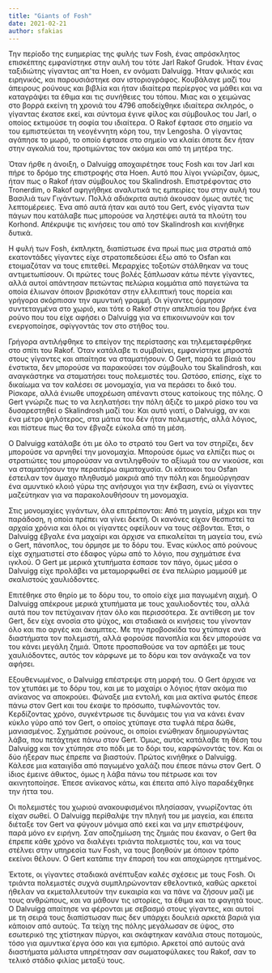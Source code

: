 ```yaml
---
title: "Giants of Fosh"
date: 2021-02-21
author: sfakias
---
```


Την περίοδο της ευημερίας της φυλής των Fosh, ένας απρόσκλητος επισκέπτης εμφανίστηκε στην αυλή του τότε Jarl Rakof Grudok. Ήταν ένας ταξιδιώτης γίγαντας απ'τα Hoen, εν ονόματι Dalvuigg. Ήταν φιλικός και ειρηνικός, και παρουσιάστηκε σαν ιστοριογράφος. Κουβάλαγε μαζί του άπειρους ρούνους και βιβλία και ήταν ιδιαίτερα περίεργος να μάθει και να καταγράψει τα έθιμα και τις συνήθειες του τόπου. Μιας και ο χειμώνας στο βορρά εκείνη τη χρονιά του 4796 αποδείχθηκε ιδιαίτερα σκληρός, ο γίγαντας έκατσε εκεί, και σύντομα έγινε φίλος και σύμβουλος του Jarl, ο οποίος εκτιμούσε τη σοφία του ιδιαίτερα. O Rakof έφτασε στο σημείο να του εμπιστεύεται τη νεογέννητη κόρη του, την Lengosha. Ο γίγαντας αγάπησε το μωρό, το οποίο έφτασε στο σημείο να κλαίει όποτε δεν ήταν στην αγκαλιά του, προτιμώντας τον ακόμα και από τη μητέρα της.

Όταν ήρθε η άνοιξη, ο Dalvuigg αποχαιρέτησε τους Fosh και τον Jarl και πήρε το δρόμο της επιστροφής στα Hoen. Αυτό που λίγοι γνώριζαν, όμως, ήταν πως ο Rakof ήταν σύμβουλος του Skalindrosh. Επιστρέφοντας στο Tronerdim, o Rakof αφηγήθηκε αναλυτικά τις εμπειρίες του στην αυλή του Βασιλιά των Γιγάντων. Πολλά αδιάκριτα αυτιά άκουσαν όμως αυτές τις λεπτομέρειες. Ένα από αυτά ήταν και αυτό του Gert, ενός γίγαντα των πάγων που κατάλαβε πως μπορούσε να ληστέψει αυτά τα πλούτη του Korhond. Απέκρυψε τις κινήσεις του από τον Skalindrosh και κινήθηκε δυτικά.  

Η φυλή των Fosh, έκπληκτη, διαπίστωσε ένα πρωί πως μια στρατιά από εκατοντάδες γίγαντες είχε στρατοπεδεύσει έξω από το Osfan και ετοιμαζόταν να τους επιτεθεί. Μεραρχίες τοξοτών στάλθηκαν να τους αντιμετωπίσουν. Οι πρώτες τους βολές ξάπλωσαν κάτω πέντε γίγαντες, αλλά αυτοί απάντησαν πετώντας πελώρια κομμάτια από παγετώνα τα οποία έλιωναν όποιον βρισκόταν στην ελλειπτική τους πορεία και γρήγορα σκόρπισαν την αμυντική γραμμή. Οι γίγαντες όρμησαν συντεταγμένα στο χωριό, και τότε ο Rakof στην απελπισία του βρήκε ένα ρούνο που του είχε αφήσει ο Dalvuigg για να επικοινωνούν και τον ενεργοποίησε, σφίγγοντάς τον στο στήθος του.

Γρήγορα αντιλήφθηκε το επείγον της περίστασης και τηλεμεταφέρθηκε στο σπίτι του Rakof. Όταν κατάλαβε τι συμβαίνει, εμφανίστηκε μπροστά στους γίγαντες και απαίτησε να σταματήσουν. Ο Gert, παρά τα βίαιά του ένστικτα, δεν μπορούσε να παρακούσει τον σύμβουλο του Skalindrosh, και αναγκάστηκε να σταματήσει τους πολεμιστές του. Ωστόσο, επίσης, είχε το δικαίωμα να τον καλέσει σε μονομαχία, για να περάσει το δικό του. Ρίσκαρε, αλλά ένιωθε υποχρέωση απέναντι στους κατοίκους της πόλης. Ο Gert γνώριζε πως το να λεηλατήσει την πόλη άξιζε το μικρό ρίσκο του να δυσαρεστηθεί ο Skalindrosh μαζί του: Και αυτό γιατί, ο Dalvuigg, αν και ένα μέτρο ψηλότερος, στα μάτια του δέν ήταν πολεμιστής, αλλά λόγιος, και πίστευε πως θα τον έβγαζε εύκολα από τη μέση.

Ο Dalvuigg κατάλαβε ότι με όλο το στρατό του Gert να τον στηρίζει, δεν μπορούσε να αρνηθεί την μονομαχία. Μπορούσε όμως να ελπίζει πως οι στρατιώτες του μπορούσαν να αντιληφθούν το αξίωμά του αν νικούσε, και να σταματήσουν την περαιτέρω αιματοχυσία. Οι κάτοικοι του Osfan έστειλαν τον άμαχο πληθυσμό μακριά από την πόλη και δημιούργησαν ένα αμυντικό κλοιό γύρω της ανήσυχοι για την έκβαση, ενώ οι γίγαντες μαζεύτηκαν για να παρακολουθήσουν τη μονομαχία.

Στις μονομαχίες γιγάντων, όλα επιτρέπονται: Από τη μαγεία, μέχρι και την παράδοση, η οποία πρέπει να γίνει δεκτή. Οι κανόνες είχαν θεσπιστεί τα αρχαία χρόνια και όλοι οι γίγαντες οφείλουν να τους σέβονται. Έτσι, ο Dalvuigg έβγαλε ένα μαχαίρι και άρχισε να επικαλείται τη μαγεία του, ενώ ο Gert, πάνοπλος, του όρμησε με το δόρυ του. Ένας κύκλος από ρούνους είχε σχηματιστεί στο έδαφος γύρω από το λόγιο, που σχημάτισε ένα ιγκλού. Ο Gert με μερικά χτυπήματα έσπασε τον πάγο, όμως μέσα ο Dalvuigg είχε προλάβει να μεταμορφωθεί σε ένα πελώριο μαμμούθ με σκαλιστούς χαυλιόδοντες.

Επιτέθηκε στο θηρίο με το δόρυ του, το οποίο είχε μια παγωμένη αιχμή. Ο Dalvuigg απέκρουε μερικά χτυπήματα με τους χαυλιοδοντές του, αλλά αυτά που τον πετύχαιναν ήταν όλο και περισσότερα. Σε αντίθεση με τον Gert, δεν είχε ανοσία στο ψύχος, και σταδιακά οι κινήσεις του γίνονταν όλο και πιο αργές και άκαμπτες. Με την προβοσκίδα του χτύπαγε ανά διαστήματα τον πολεμιστή, αλλά φορούσε πανοπλία και δεν μπορούσε να του κάνει μεγάλη ζημιά. Όποτε προσπαθούσε να τον αρπάξει με τους χαυλιόδοντες, αυτός τον κάρφωνε με το δόρυ και τον ανάγκαζε να τον αφήσει.  

Εξουθενωμένος, o Dalvuigg επέστρεψε στη μορφή του. Ο Gert άρχισε να τον χτυπάει με το δόρυ του, και με το μαχαίρι ο λόγιος ήταν ακόμα πιο ανίκανος να αποκρούει. Φώναξε μια εντολή, και μια ακτίνα φωτός έπεσε πάνω στον Gert και του έκαψε το πρόσωπο, τυφλώνοντάς τον. Κερδίζοντας χρόνο, συγκέντρωσε τις δυνάμεις του για να κάνει έναν κύκλο γύρο από τον Gert, ο οποίος χτύπαγε στα τυφλά πέρα δώθε, μανιασμένος. Σχημάτισε ρούνους, οι οποίοι ενώθηκαν δημιουργώντας λάβα, που πετάχτηκε πάνω στον Gert. Όμως, αυτός κατάλαβε τη θέση του Dalvuigg και τον χτύπησε στο πόδι με το δόρι του, καρφώνοντάς τον. Και οι δύο ήξεραν πως έπρεπε να βιαστούν. Πρώτος κινήθηκε ο Dalvuigg. Κάλεσε μια καταιγίδα από παγωμένο χαλάζι που έπεσε πάνω στον Gert. O ίδιος έμεινε άθικτος, όμως η λάβα πάνω του πέτρωσε και τον ακινητοποίησε. Έπεσε ανίκανος κάτω, και έπειτα από λίγο παραδέχθηκε την ήττα του. 

Οι πολεμιστές του χωριού ανακουφισμένοι πλησίασαν, γνωρίζοντας ότι είχαν σωθεί. Ο Dalvuigg περίθαλψε την πληγή του με μαγεία, και έπειτα διέταξε τον Gert να φύγουν μόνιμα από εκεί και να μην επιστρέψουν, παρά μόνο εν ειρήνη. Σαν αποζημίωση της ζημιάς που έκαναν, ο Gert θα έπρεπε κάθε χρόνο να διαλέγει τριάντα πολεμιστές του, και να τους στέλνει στην υπηρεσία των Fosh, να τους βοηθούν με όποιον τρόπο εκείνοι θέλουν. Ο Gert κατάπιε την έπαρσή του και αποχώρησε ηττημένος.

Έκτοτε, οι γίγαντες σταδιακά ανέπτυξαν καλές σχέσεις με τους Fosh. Οι τριάντα πολεμιστές συχνά συμπληρώνονταν εθελοντικά, καθώς αρκετοί ήθελαν να εκμεταλλευτούν την ευκαιρία και να πάνε να ζήσουν μαζί με τους ανθρώπους, και να μάθουν τις ιστορίες, τα έθιμα και τα φαγητά τους. Ο Dalvuigg απαίτησε να φέρονται με σεβασμό στους γίγαντες, και αυτοί με τη σειρά τους διαπίστωσαν πως δεν υπάρχει δουλειά αρκετά βαριά για κάποιον από αυτούς. Τα τείχη της πόλης μεγάλωσαν σε ύψος, στο εσωτερικό της χτίστηκαν πύργοι, και σκάφτηκαν κανάλια στους ποταμούς, τόσο για αμυντικα΄έργα όσο και για εμπόριο. Αρκετοί από αυτούς ανά διαστήματα μάλιστα υπηρέτησαν σαν σωματοφύλακες του Rakof, σαν το τελικό στάδιο φιλίας μεταξύ τους.  

